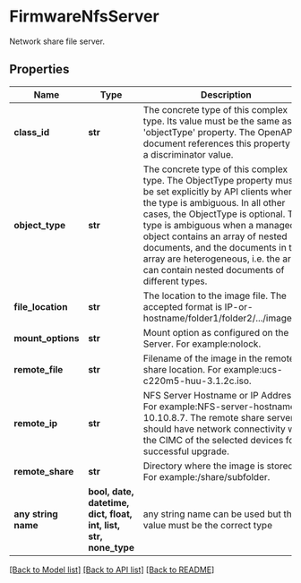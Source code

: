 # FirmwareNfsServer

Network share file server.
## Properties
Name | Type | Description | Notes
------------ | ------------- | ------------- | -------------
**class_id** | **str** | The concrete type of this complex type. Its value must be the same as the &#39;objectType&#39; property. The OpenAPI document references this property as a discriminator value. | [readonly] 
**object_type** | **str** | The concrete type of this complex type. The ObjectType property must be set explicitly by API clients when the type is ambiguous. In all other cases, the  ObjectType is optional.  The type is ambiguous when a managed object contains an array of nested documents, and the documents in the array are heterogeneous, i.e. the array can contain nested documents of different types. | 
**file_location** | **str** | The location to the image file. The accepted format is IP-or-hostname/folder1/folder2/.../imageFile. | [optional] 
**mount_options** | **str** | Mount option as configured on the NFS Server. For example:nolock. | [optional] 
**remote_file** | **str** | Filename of the image in the remote share location. For example:ucs-c220m5-huu-3.1.2c.iso. | [optional] [readonly] 
**remote_ip** | **str** | NFS Server Hostname or IP Address. For example:NFS-server-hostname or 10.10.8.7. The remote share server should have network connectivity with the CIMC of the selected devices for a successful upgrade. | [optional] [readonly] 
**remote_share** | **str** | Directory where the image is stored. For example:/share/subfolder. | [optional] [readonly] 
**any string name** | **bool, date, datetime, dict, float, int, list, str, none_type** | any string name can be used but the value must be the correct type | [optional]

[[Back to Model list]](../README.md#documentation-for-models) [[Back to API list]](../README.md#documentation-for-api-endpoints) [[Back to README]](../README.md)


